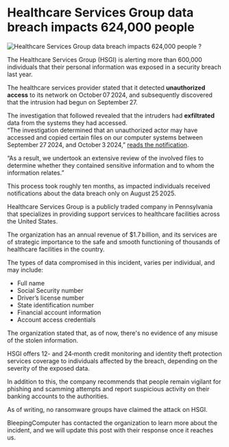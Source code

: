 # Healthcare Services Group data breach impacts 624,000 people

![Healthcare Services Group data breach impacts 624,000 people ?](https://www.bleepstatic.com/content/hl-images/2025/08/27/nurse-clinic.jpg)

The Healthcare Services Group (HSGI) is alerting more than 600,000 individuals that their personal information was exposed in a security breach last year.

The healthcare services provider stated that it detected **unauthorized access** to its network on October 07 2024, and subsequently discovered that the intrusion had begun on September 27.

The investigation that followed revealed that the intruders had **exfiltrated** data from the systems they had accessed.  
“The investigation determined that an unauthorized actor may have accessed and copied certain files on our computer systems between September 27 2024, and October 3 2024,” [reads the notification](https://www.documentcloud.org/documents/26076520-healthcare-services-group-inc-notice-of-data-event-me/).

“As a result, we undertook an extensive review of the involved files to determine whether they contained sensitive information and to whom the information relates.”

This process took roughly ten months, as impacted individuals received notifications about the data breach only on August 25 2025.

Healthcare Services Group is a publicly traded company in Pennsylvania that specializes in providing support services to healthcare facilities across the United States.

The organization has an annual revenue of $1.7 billion, and its services are of strategic importance to the safe and smooth functioning of thousands of healthcare facilities in the country.

The types of data compromised in this incident, varies per individual, and may include: 

* Full name  
* Social Security number  
* Driver’s license number  
* State identification number  
* Financial account information  
* Account access credentials  

The organization stated that, as of now, there's no evidence of any misuse of the stolen information.

HSGI offers 12- and 24‑month credit monitoring and identity theft protection services coverage to individuals affected by the breach, depending on the severity of the exposed data.

In addition to this, the company recommends that people remain vigilant for phishing and scamming attempts and report suspicious activity on their banking accounts to the authorities.

As of writing, no ransomware groups have claimed the attack on HSGI.

BleepingComputer has contacted the organization to learn more about the incident, and we will update this post with their response once it reaches us.
